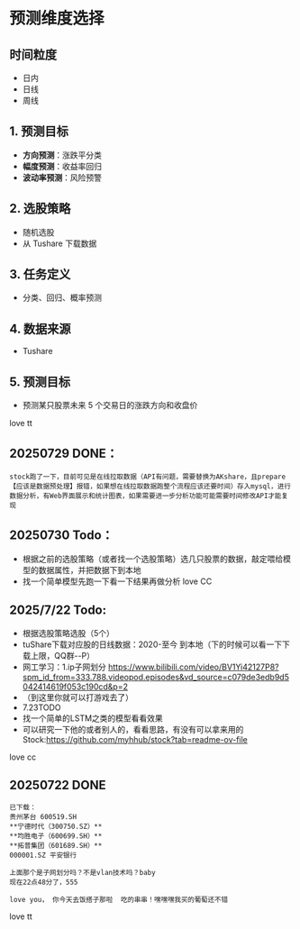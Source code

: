 # 预测维度选择

## 时间粒度
- 日内
- 日线
- 周线

## 1. 预测目标
- **方向预测**：涨跌平分类
- **幅度预测**：收益率回归
- **波动率预测**：风险预警

## 2. 选股策略
- 随机选股
- 从 Tushare 下载数据

## 3. 任务定义
- 分类、回归、概率预测

## 4. 数据来源
- Tushare

## 5. 预测目标
- 预测某只股票未来 5 个交易日的涨跌方向和收盘价

love tt

## 20250729 DONE：
    stock跑了一下，目前可见是在线拉取数据（API有问题，需要替换为AKshare，且prepare【应该是数据预处理】报错，如果想在线拉取数据跑整个流程应该还要时间）存入mysql，进行数据分析，有Web界面展示和统计图表，如果需要进一步分析功能可能需要时间修改API才能复现
## 20250730 Todo：
 - 根据之前的选股策略（或者找一个选股策略）选几只股票的数据，敲定喂给模型的数据属性，并把数据下到本地
 - 找一个简单模型先跑一下看一下结果再做分析
   love CC
   
## 2025/7/22 Todo:
- 根据选股策略选股（5个）
- tuShare下载对应股的日线数据：2020-至今 到本地（下的时候可以看一下下载上限，QQ群--P）
- 网工学习：1.ip子网划分 https://www.bilibili.com/video/BV1Yi42127P8?spm_id_from=333.788.videopod.episodes&vd_source=c079de3edb9d5042414619f053c190cd&p=2
- （到这里你就可以打游戏去了）
- 7.23TODO
- 找一个简单的LSTM之类的模型看看效果
- 可以研究一下他的或者别人的，看看思路，有没有可以拿来用的Stock:https://github.com/myhhub/stock?tab=readme-ov-file

love cc

## 20250722 DONE
    已下载：
    贵州茅台 600519.SH
    **宁德时代（300750.SZ）**
    **均胜电子（600699.SH）**
    **拓普集团（601689.SH）**
    000001.SZ 平安银行

    上面那个是子网划分吗？不是vlan技术吗？baby
    现在22点48分了，555

    love you， 你今天去饭搭子那啦  吃的串串！嘿嘿嘿我买的葡萄还不错

love tt




